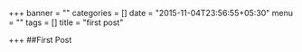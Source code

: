 +++
banner = ""
categories = []
date = "2015-11-04T23:56:55+05:30"
menu = ""
tags = []
title = "first post"

+++
##First Post
